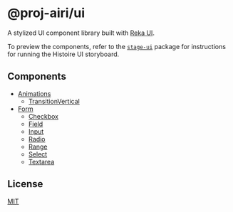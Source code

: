 # @proj-airi/ui

A stylized UI component library built with [Reka UI](https://reka-ui.com/).

To preview the components, refer to the [`stage-ui`](../stage-ui) package for instructions for running the Histoire UI storyboard.

## Components

* [Animations](src/components/Animations)
    * [TransitionVertical](src/components/Animations/TransitionVertical.vue)
* [Form](src/components/Form)
    * [Checkbox](src/components/Form/Checkbox)
    * [Field](src/components/Form/Field)
    * [Input](src/components/Form/Input)
    * [Radio](src/components/Form/Radio)
    * [Range](src/components/Form/Range)
    * [Select](src/components/Form/Select)
    * [Textarea](src/components/Form/Textarea)

## License

[MIT](../../LICENSE)
